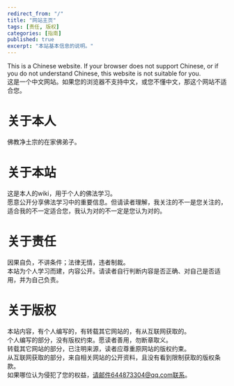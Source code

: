 ```yaml
---
redirect_from: "/"
title: "网站主页"
tags: [责任, 版权]
categories: [指南]
published: true
excerpt: "本站基本信息的说明。"
---
```

This is a Chinese website. If your browser does not support Chinese, or if you do not understand Chinese, this website is not suitable for you.  
这是一个中文网站。如果您的浏览器不支持中文，或您不懂中文，那这个网站不适合您。
# 关于本人
佛教净土宗的在家佛弟子。  
# 关于本站
这是本人的wiki，用于个人的佛法学习。  
愿意公开分享佛法学习中的重要信息。但请读者理解，我关注的不一是您关注的，适合我的不一定适合您，我认为对的不一定是您认为对的。
# 关于责任
因果自负，不讲条件；法律无情，违者制裁。  
本站为个人学习而建，内容公开。请读者自行判断内容是否正确、对自己是否适用，并为自己负责。
# 关于版权
本站内容，有个人编写的，有转载其它网站的，有从互联网获取的。  
个人编写的部分，没有版权约束。愿读者善用，勿断章取义。  
转载其它网站的部分，已注明来源，读者应尊重原网站的版权约束。  
从互联网获取的部分，来自相关网站的公开资料，且没有看到限制获取的版权条款。  
如果哪位认为侵犯了您的权益，请邮件644873304@qq.com联系。